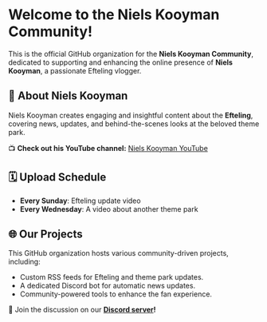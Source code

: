 # Welcome to the Niels Kooyman Community!

This is the official GitHub organization for the **Niels Kooyman Community**, dedicated to supporting and enhancing the online presence of **Niels Kooyman**, a passionate Efteling vlogger. 

## 🎢 About Niels Kooyman
Niels Kooyman creates engaging and insightful content about the **Efteling**, covering news, updates, and behind-the-scenes looks at the beloved theme park.

📺 **Check out his YouTube channel:** [Niels Kooyman YouTube](https://www.youtube.com/channel/UC-link-here)

## 🗓 Upload Schedule
- **Every Sunday**: Efteling update video
- **Every Wednesday**: A video about another theme park

## 🌐 Our Projects
This GitHub organization hosts various community-driven projects, including:
- Custom RSS feeds for Efteling and theme park updates.
- A dedicated Discord bot for automatic news updates.
- Community-powered tools to enhance the fan experience.

📢 Join the discussion on our **[Discord server](https://discord.nielskooyman.io/)!**
